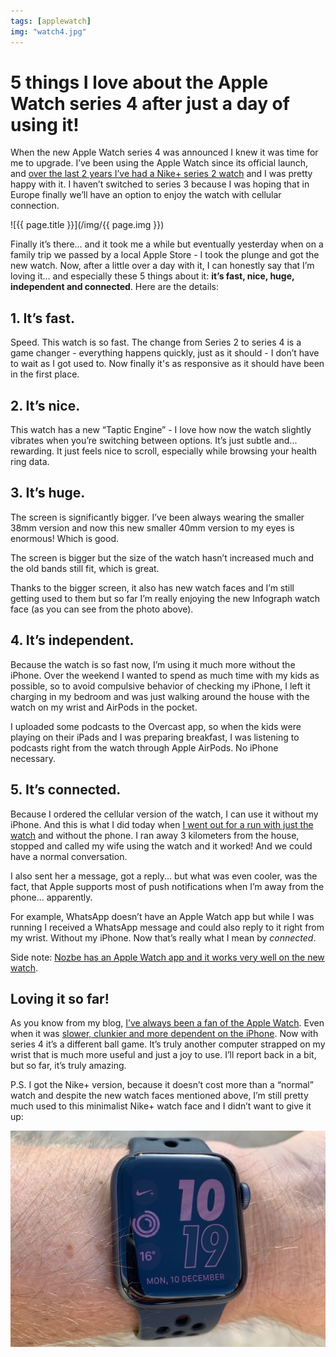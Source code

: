```yaml
---
tags: [applewatch]
img: "watch4.jpg"
---
```


# 5 things I love about the Apple Watch series 4 after just a day of using it!

When the new Apple Watch series 4 was announced I knew it was time for me to upgrade. I’ve been using the Apple Watch since its official launch, and [over the last 2 years I’ve had a Nike+ series 2 watch](https://sliwinski.com/applewatch) and I was pretty happy with it. I haven’t switched to series 3 because I was hoping that in Europe finally we’ll have an option to enjoy the watch with cellular connection.
 
<!--More-->

![{{ page.title }}](/img/{{ page.img }})

Finally it’s there... and it took me a while but eventually yesterday when on a family trip we passed by a local Apple Store - I took the plunge and got the new watch. Now, after a little over a day with it, I can honestly say that I’m loving it... and especially these 5 things about it: **it’s fast, nice, huge, independent and connected**. Here are the details:

## 1. It’s fast.

Speed. This watch is so fast. The change from Series 2 to series 4 is a game changer - everything happens quickly, just as it should - I don’t have to wait as I got used to. Now finally it's as responsive as it should have been in the first place.

## 2. It’s nice.

This watch has a new “Taptic Engine” - I love how now the watch slightly vibrates when you’re switching between options. It’s just subtle and... rewarding. It just feels nice to scroll, especially while browsing your health ring data.

## 3. It’s huge.

The screen is significantly bigger. I’ve been always wearing the smaller 38mm version and now this new smaller 40mm version to my eyes is enormous! Which is good.

The screen is bigger but the size of the watch hasn’t increased much and the old bands still fit, which is great.

Thanks to the bigger screen, it also has new watch faces and I’m still getting used to them but so far I’m really enjoying the new Infograph watch face (as you can see from the photo above).

## 4. It’s independent.

Because the watch is so fast now, I’m using it much more without the iPhone. Over the weekend I wanted to spend as much time with my kids as possible, so to avoid compulsive behavior of checking my iPhone, I left it charging in my bedroom and was just walking around the house with the watch on my wrist and AirPods in the pocket.

I uploaded some podcasts to the Overcast app, so when the kids were playing on their iPads and I was preparing breakfast, I was listening to podcasts right from the watch through Apple AirPods. No iPhone necessary.

## 5. It’s connected.

Because I ordered the cellular version of the watch, I can use it without my iPhone. And this is what I did today when [I went out for a run with just the watch](https://sliwinski.com/watchrunning) and without the phone. I ran away 3 kilometers from the house, stopped and called my wife using the watch and it worked! And we could have a normal conversation.

I also sent her a message, got a reply... but what was even cooler, was the fact, that Apple supports most of push notifications when I’m away from the phone... apparently.

For example, WhatsApp doesn’t have an Apple Watch app but while I was running I received a WhatsApp message and could also reply to it right from my wrist. Without my iPhone. Now that’s really what I mean by *connected*.

Side note: [Nozbe has an Apple Watch app and it works very well on the new watch](https://sliwinski.com/nozbe-watch).

## Loving it so far!

As you know from my blog, [I’ve always been a fan of the Apple Watch](/tag/applewatch/). Even when it was [slower, clunkier and more dependent on the iPhone](https://sliwinski.com/watch2015). Now with series 4 it’s a different ball game. It’s truly another computer strapped on my wrist that is much more useful and just a joy to use. I’ll report back in a bit, but so far, it’s truly amazing.

P.S. I got the Nike+ version, because it doesn’t cost more than a “normal” watch and despite the new watch faces mentioned above, I’m still pretty much used to this minimalist Nike+ watch face and I didn’t want to give it up:

![⌚️ 5 things I love about the Apple Watch series 4 after just a day of using it! 2](/img/watch4-2.jpg)

[n]: https://nozbe.com/?a=mike
[p]: https://thepodcast.fm/